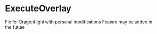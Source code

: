 # ExecuteOverlay
Fix for Dragonflight with personal modifications
Feature may be added in the future
